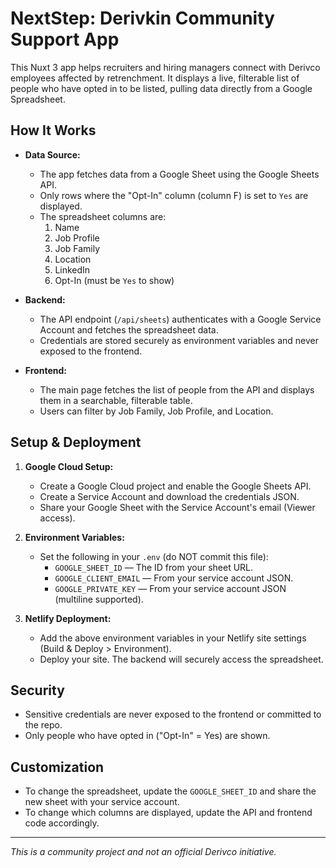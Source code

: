 # NextStep: Derivkin Community Support App

This Nuxt 3 app helps recruiters and hiring managers connect with Derivco employees affected by retrenchment. It displays a live, filterable list of people who have opted in to be listed, pulling data directly from a Google Spreadsheet.

## How It Works

- **Data Source:**
  - The app fetches data from a Google Sheet using the Google Sheets API.
  - Only rows where the "Opt-In" column (column F) is set to `Yes` are displayed.
  - The spreadsheet columns are:
    1. Name
    2. Job Profile
    3. Job Family
    4. Location
    5. LinkedIn
    6. Opt-In (must be `Yes` to show)

- **Backend:**
  - The API endpoint (`/api/sheets`) authenticates with a Google Service Account and fetches the spreadsheet data.
  - Credentials are stored securely as environment variables and never exposed to the frontend.

- **Frontend:**
  - The main page fetches the list of people from the API and displays them in a searchable, filterable table.
  - Users can filter by Job Family, Job Profile, and Location.

## Setup & Deployment

1. **Google Cloud Setup:**
   - Create a Google Cloud project and enable the Google Sheets API.
   - Create a Service Account and download the credentials JSON.
   - Share your Google Sheet with the Service Account's email (Viewer access).

2. **Environment Variables:**
   - Set the following in your `.env` (do NOT commit this file):
     - `GOOGLE_SHEET_ID` — The ID from your sheet URL.
     - `GOOGLE_CLIENT_EMAIL` — From your service account JSON.
     - `GOOGLE_PRIVATE_KEY` — From your service account JSON (multiline supported).

3. **Netlify Deployment:**
   - Add the above environment variables in your Netlify site settings (Build & Deploy > Environment).
   - Deploy your site. The backend will securely access the spreadsheet.

## Security
- Sensitive credentials are never exposed to the frontend or committed to the repo.
- Only people who have opted in ("Opt-In" = Yes) are shown.

## Customization
- To change the spreadsheet, update the `GOOGLE_SHEET_ID` and share the new sheet with your service account.
- To change which columns are displayed, update the API and frontend code accordingly.

---

*This is a community project and not an official Derivco initiative.*
